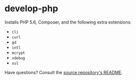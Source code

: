 # develop-php

Installs PHP 5.6, Composer, and the following extra extensions:

- `cli`
- `curl`
- `gd`
- `intl`
- `mcrypt`
- `xdebug`
- `xsl`

Have questions? Consult the [source repository's README](https://github.com/slogsdon/develop-on-docker/blob/master/README.md).
